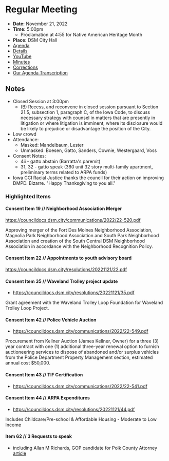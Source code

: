 # Regular Meeting

- **Date:** November 21, 2022
- **Time:** 5:00pm
    - Proclamation at 4:55 for Native American Heritage Month 
- **Place:** DSM City Hall
- [Agenda](https://councildocs.dsm.city/agendas/ag20221121.pdf)
- [Details](https://www.dsm.city/citycouncil_detail_T60_R2188.php)
- [YouTube](https://youtu.be/JlnIQhzIE5Y)
- [Minutes](https://councildocs.dsm.city/minutes/as20221121.pdf)
- [Corrections](https://councildocs.dsm.city/corrections/20221121%20CAP.pdf)
- [Our Agenda Transcription](#/view/agenda~2022~transcription~11-21_RM)

## Notes

- Closed Session at 3:00pm
    - (B) Recess, and reconvene in closed session pursuant to Section 21.5, subsection 1, paragraph C, of the Iowa Code, to discuss necessary strategy with counsel in matters that are presently in litigation or where litigation is imminent, where its disclosure would be likely to prejudice or disadvantage the position of the City. 
- Low crowd
- Attendance:
    - Masked: Mandelbaum, Lester
    - Unmasked: Boesen, Gatto, Sanders, Cownie, Westergaard, Voss
- Consent Notes:
    - 4ii - gatto abstain (Barratta's paremit)
    - 31, 32 - gatto speak (360 unit 32 story multi-family apartment, preliminary terms related to ARPA funds)
- Iowa CCI Racial Justice thanks the council for their action on improving DMPD. Bizarre. "Happy Thanksgiving to you all."

### Highlighted Items

#### Consent Item 19 // Neighborhood Association Merger

https://councildocs.dsm.city/communications/2022/22-520.pdf

Approving merger of the Fort Des Moines Neighborhood Association, Magnolia Park Neighborhood Association and South Park Neighborhood Association and creation of the South Central DSM Neighborhood Association in accordance with the Neighborhood Recognition Policy. 

#### Consent Item 22 // Appointments to youth advisory board

https://councildocs.dsm.city/resolutions/20221121/22.pdf

#### Consent Item 35 // Waveland Trolley project update

- https://councildocs.dsm.city/resolutions/20221121/35.pdf

Grant agreement with the Waveland Trolley Loop Foundation for Waveland Trolley Loop Project. 

#### Consent Item 42 // Police Vehicle Auction

- https://councildocs.dsm.city/communications/2022/22-549.pdf

Procurement from Kellner Auction (James Kellner, Owner) for a three (3) year contract with one (1) additional three-year renewal option to furnish auctioneering services to dispose of abandoned and/or surplus vehicles from the Police Department Property Management section, estimated annual cost $50,000. 

#### Consent Item 43 // TIF Certification

- https://councildocs.dsm.city/communications/2022/22-541.pdf

#### Consent Item 44 // ARPA Expenditures

- https://councildocs.dsm.city/resolutions/20221121/44.pdf

Includes Childcare/Pre-school & Affordable Housing - Moderate to Low Income

#### Item 62 // 3 Requests to speak

- including Allan M Richards, GOP candidate for Polk County Attorney [article](https://www.desmoinesregister.com/story/news/politics/elections/2022/10/16/polk-county-attorney-who-is-running-and-what-are-their-issues/69556473007/)

